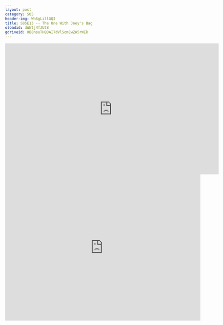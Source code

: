 ```yaml
---
layout: post 
category: S05 
header-img: WnSgLillGQI 
title: S05E13 -- The One With Joey's Bag 
oloadid: dWWtj4fJUt8 
gdriveid: 0B8nsuTHQDAI7dVlScmEwZW5rWEk 
--- 
```

<!--more--> 
<iframe src='https://openload.co/embed/dWWtj4fJUt8/' width='700' height='430' frameborder='0' scrolling='no' allowfullscreen='allowfullscreen'></iframe> 
<iframe src='https://drive.google.com/file/d/0B8nsuTHQDAI7dVlScmEwZW5rWEk/preview' width='640' height='480' frameborder='0' scrolling='no' allowfullscreen='allowfullscreen'></iframe> 